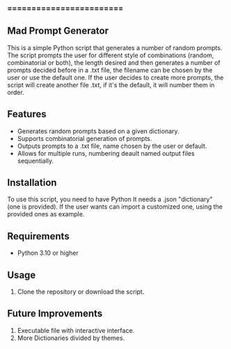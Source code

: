 ### ======================== #
 ##  **Mad Prompt Generator**


This is a simple Python script that generates a number of random prompts. 
The script prompts the user for different style of combinations (random, combinatorial or both), the length desired and then generates a number of prompts decided before in a .txt file, the filename can be chosen by the user or use the default one. 
If the user decides to create more prompts, the script will create another file .txt, if it's the default, it will number them in order.

 ## Features

- Generates random prompts based on a given dictionary.
- Supports combinatorial generation of prompts.
- Outputs prompts to a .txt file, name chosen by the user or default.
- Allows for multiple runs, numbering deault named output files sequentially.

 ## Installation

To use this script, you need to have Python 
It needs a .json "dictionary" (one is provided). If the user wants can import a customized one, using the provided ones as example.

 ## Requirements

- Python 3.10 or higher 

 ## Usage

1. Clone the repository or download the script.



 ## Future Improvements

1. Executable file with interactive interface.
2. More Dictionaries divided by themes.
